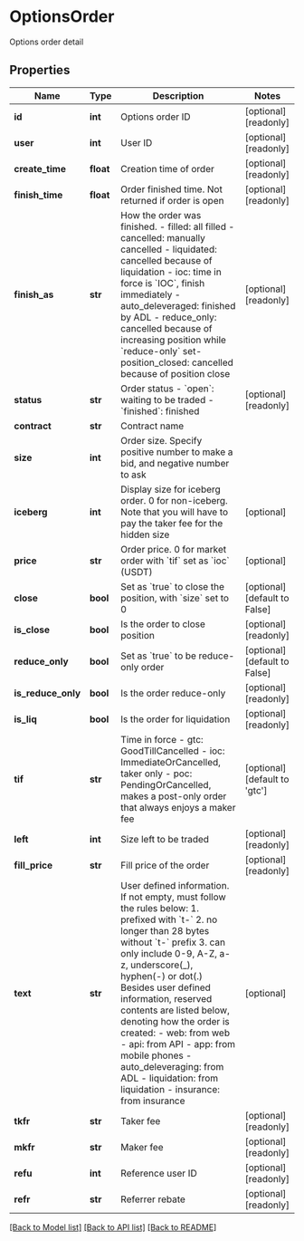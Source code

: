 # OptionsOrder

Options order detail
## Properties
Name | Type | Description | Notes
------------ | ------------- | ------------- | -------------
**id** | **int** | Options order ID | [optional] [readonly] 
**user** | **int** | User ID | [optional] [readonly] 
**create_time** | **float** | Creation time of order | [optional] [readonly] 
**finish_time** | **float** | Order finished time. Not returned if order is open | [optional] [readonly] 
**finish_as** | **str** | How the order was finished.  - filled: all filled - cancelled: manually cancelled - liquidated: cancelled because of liquidation - ioc: time in force is &#x60;IOC&#x60;, finish immediately - auto_deleveraged: finished by ADL - reduce_only: cancelled because of increasing position while &#x60;reduce-only&#x60; set- position_closed: cancelled because of position close  | [optional] [readonly] 
**status** | **str** | Order status  - &#x60;open&#x60;: waiting to be traded - &#x60;finished&#x60;: finished | [optional] [readonly] 
**contract** | **str** | Contract name | 
**size** | **int** | Order size. Specify positive number to make a bid, and negative number to ask | 
**iceberg** | **int** | Display size for iceberg order. 0 for non-iceberg. Note that you will have to pay the taker fee for the hidden size | [optional] 
**price** | **str** | Order price. 0 for market order with &#x60;tif&#x60; set as &#x60;ioc&#x60; (USDT) | [optional] 
**close** | **bool** | Set as &#x60;true&#x60; to close the position, with &#x60;size&#x60; set to 0 | [optional] [default to False]
**is_close** | **bool** | Is the order to close position | [optional] [readonly] 
**reduce_only** | **bool** | Set as &#x60;true&#x60; to be reduce-only order | [optional] [default to False]
**is_reduce_only** | **bool** | Is the order reduce-only | [optional] [readonly] 
**is_liq** | **bool** | Is the order for liquidation | [optional] [readonly] 
**tif** | **str** | Time in force  - gtc: GoodTillCancelled - ioc: ImmediateOrCancelled, taker only - poc: PendingOrCancelled, makes a post-only order that always enjoys a maker fee | [optional] [default to 'gtc']
**left** | **int** | Size left to be traded | [optional] [readonly] 
**fill_price** | **str** | Fill price of the order | [optional] [readonly] 
**text** | **str** | User defined information. If not empty, must follow the rules below:  1. prefixed with &#x60;t-&#x60; 2. no longer than 28 bytes without &#x60;t-&#x60; prefix 3. can only include 0-9, A-Z, a-z, underscore(_), hyphen(-) or dot(.) Besides user defined information, reserved contents are listed below, denoting how the order is created:  - web: from web - api: from API - app: from mobile phones - auto_deleveraging: from ADL - liquidation: from liquidation - insurance: from insurance  | [optional] 
**tkfr** | **str** | Taker fee | [optional] [readonly] 
**mkfr** | **str** | Maker fee | [optional] [readonly] 
**refu** | **int** | Reference user ID | [optional] [readonly] 
**refr** | **str** | Referrer rebate | [optional] [readonly] 

[[Back to Model list]](../README.md#documentation-for-models) [[Back to API list]](../README.md#documentation-for-api-endpoints) [[Back to README]](../README.md)


